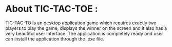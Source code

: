 # About TIC-TAC-TOE  :
TIC-TAC-TO is an desktop application game which requires exactly two players to play the game, 
displays the winner on the screen and it also has a very beautiful user interface.
The application is completely ready and user can install the application through the .exe file.

